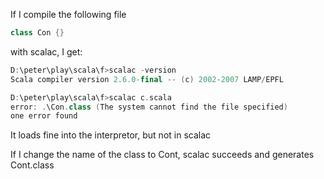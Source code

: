 If I compile the following file
```scala
class Con {}
```
with scalac, I get:
```scala
D:\peter\play\scala\f>scalac -version
Scala compiler version 2.6.0-final -- (c) 2002-2007 LAMP/EPFL

D:\peter\play\scala\f>scalac c.scala
error: .\Con.class (The system cannot find the file specified)
one error found
```
It loads fine into the interpretor, but not in scalac

If I change the name of the class to Cont, scalac succeeds and generates Cont.class
